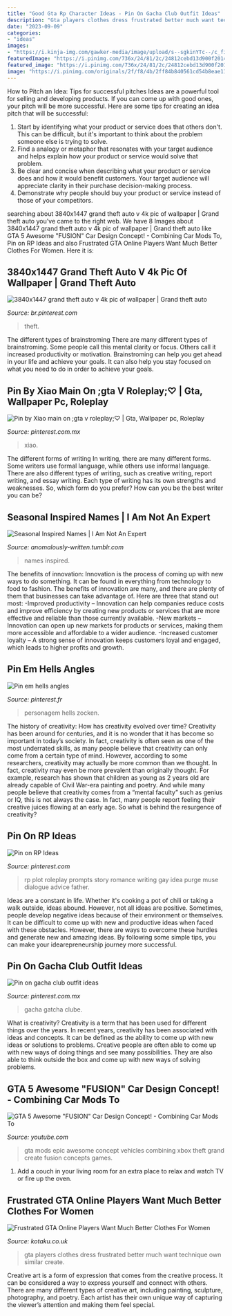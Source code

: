 ```yaml
---
title: "Good Gta Rp Character Ideas - Pin On Gacha Club Outfit Ideas"
description: "Gta players clothes dress frustrated better much want technique own similar create"
date: "2023-09-09"
categories:
- "ideas"
images:
- "https://i.kinja-img.com/gawker-media/image/upload/s--sgkinYTc--/c_fit,fl_progressive,q_80,w_636/fc1g6jgpk48aa2ndzagp.png"
featuredImage: "https://i.pinimg.com/736x/24/81/2c/24812cebd13d900f2014c8c6e7f88c52--plot-ideas-story-ideas.jpg"
featured_image: "https://i.pinimg.com/736x/24/81/2c/24812cebd13d900f2014c8c6e7f88c52--plot-ideas-story-ideas.jpg"
image: "https://i.pinimg.com/originals/2f/f8/4b/2ff84b840561cd54b8eae116159c922b.jpg"
---
```



How to Pitch an Idea: Tips for successful pitches
Ideas are a powerful tool for selling and developing products. If you can come up with good ones, your pitch will be more successful. Here are some tips for creating an idea pitch that will be successful:
1. Start by identifying what your product or service does that others don't. This can be difficult, but it's important to think about the problem someone else is trying to solve.
2. Find a analogy or metaphor that resonates with your target audience and helps explain how your product or service would solve that problem.
3. Be clear and concise when describing what your product or service does and how it would benefit customers. Your target audience will appreciate clarity in their purchase decision-making process.
4. Demonstrate why people should buy your product or service instead of those of your competitors.

	

		
searching about 3840x1447 grand theft auto v 4k pic of wallpaper | Grand theft auto you've came to the right web. We have 8 Images about 3840x1447 grand theft auto v 4k pic of wallpaper | Grand theft auto like GTA 5 Awesome &quot;FUSION&quot; Car Design Concept! - Combining Car Mods To, Pin on RP Ideas and also Frustrated GTA Online Players Want Much Better Clothes For Women. Here it is:
		
    
## 3840x1447 Grand Theft Auto V 4k Pic Of Wallpaper | Grand Theft Auto

<img loading=lazy src="https://i.pinimg.com/originals/2f/f8/4b/2ff84b840561cd54b8eae116159c922b.jpg" onerror="this.onerror=null;this.src='https://tse1.mm.bing.net/th?id=OIP.df_FNmImVj1KzZTnyfRNvgHaCy&amp;pid=15.1';" alt="3840x1447 grand theft auto v 4k pic of wallpaper | Grand theft auto">

_Source: br.pinterest.com_

>theft. 

	

The different types of brainstroming
There are many different types of brainstroming. Some people call this mental clarity or focus. Others call it increased productivity or motivation. Brainstroming can help you get ahead in your life and achieve your goals. It can also help you stay focused on what you need to do in order to achieve your goals.

    
## Pin By Xiao Main On ;gta V Roleplay;♡ | Gta, Wallpaper Pc, Roleplay

<img loading=lazy src="https://i.pinimg.com/736x/f9/52/98/f9529885059e218fc7565a4b61285100.jpg" onerror="this.onerror=null;this.src='https://tse2.mm.bing.net/th?id=OIP.DKvPjI7nzbjVITr4Mg6evAHaEK&amp;pid=15.1';" alt="Pin by Xiao main on ;gta v roleplay;♡ | Gta, Wallpaper pc, Roleplay">

_Source: pinterest.com.mx_

>xiao. 

	

The different forms of writing
In writing, there are many different forms. Some writers use formal language, while others use informal language. There are also different types of writing, such as creative writing, report writing, and essay writing. Each type of writing has its own strengths and weaknesses. So, which form do you prefer? How can you be the best writer you can be?

    
## Seasonal Inspired Names | I Am Not An Expert

<img loading=lazy src="http://66.media.tumblr.com/73000e0021a1ec5003057aabbf799133/tumblr_nb6w2vriqD1tkgjt3o2_1280.png" onerror="this.onerror=null;this.src='https://tse1.mm.bing.net/th?id=OIP.Yh5NF1-ZPeovuvrLP0HezwHaFj&amp;pid=15.1';" alt="Seasonal Inspired Names | I Am Not An Expert">

_Source: anomalously-written.tumblr.com_

>names inspired. 

	

The benefits of innovation:
Innovation is the process of coming up with new ways to do something. It can be found in everything from technology to food to fashion. The benefits of innovation are many, and there are plenty of them that businesses can take advantage of. Here are three that stand out most: 
-Improved productivity – Innovation can help companies reduce costs and improve efficiency by creating new products or services that are more effective and reliable than those currently available.
-New markets – Innovation can open up new markets for products or services, making them more accessible and affordable to a wider audience.
-Increased customer loyalty – A strong sense of innovation keeps customers loyal and engaged, which leads to higher profits and growth.

    
## Pin Em Hells Angles

<img loading=lazy src="https://i.pinimg.com/736x/6a/23/7e/6a237e454a9ddb78fdd3d50ed9e43d76.jpg" onerror="this.onerror=null;this.src='https://tse2.mm.bing.net/th?id=OIP._JRoKcBB5AffFmlfl23_zQHaHa&amp;pid=15.1';" alt="Pin em hells angles">

_Source: pinterest.fr_

>personagem hells zocken. 

	

The history of creativity: How has creativity evolved over time?
Creativity has been around for centuries, and it is no wonder that it has become so important in today’s society. In fact, creativity is often seen as one of the most underrated skills, as many people believe that creativity can only come from a certain type of mind. However, according to some researchers, creativity may actually be more common than we thought. In fact, creativity may even be more prevalent than originally thought. For example, research has shown that children as young as 2 years old are already capable of Civil War-era painting and poetry. And while many people believe that creativity comes from a “mental faculty” such as genius or IQ, this is not always the case. In fact, many people report feeling their creative juices flowing at an early age. So what is behind the resurgence of creativity?

    
## Pin On RP Ideas

<img loading=lazy src="https://i.pinimg.com/736x/24/81/2c/24812cebd13d900f2014c8c6e7f88c52--plot-ideas-story-ideas.jpg" onerror="this.onerror=null;this.src='https://tse1.mm.bing.net/th?id=OIP.6bl0SyGtsPQUW1GI2Xh35gAAAA&amp;pid=15.1';" alt="Pin on RP Ideas">

_Source: pinterest.com_

>rp plot roleplay prompts story romance writing gay idea purge muse dialogue advice father. 

	

Ideas are a constant in life. Whether it's cooking a pot of chili or taking a walk outside, ideas abound. However, not all ideas are positive. Sometimes, people develop negative ideas because of their environment or themselves. It can be difficult to come up with new and productive ideas when faced with these obstacles. However, there are ways to overcome these hurdles and generate new and amazing ideas. By following some simple tips, you can make your idearepreneurship journey more successful.

    
## Pin On Gacha Club Outfit Ideas

<img loading=lazy src="https://i.pinimg.com/736x/a9/0b/3f/a90b3f9141724ac26e6431d24f6390f2.jpg" onerror="this.onerror=null;this.src='https://tse2.mm.bing.net/th?id=OIP.Gdg4lRm66CVP7x1gJ8--6gHaJX&amp;pid=15.1';" alt="Pin on gacha club outfit ideas">

_Source: pinterest.com.mx_

>gacha gatcha clube. 

	

What is creativity?
Creativity is a term that has been used for different things over the years. In recent years, creativity has been associated with ideas and concepts. It can be defined as the ability to come up with new ideas or solutions to problems. Creative people are often able to come up with new ways of doing things and see many possibilities. They are also able to think outside the box and come up with new ways of solving problems.

    
## GTA 5 Awesome &quot;FUSION&quot; Car Design Concept! - Combining Car Mods To

<img loading=lazy src="https://i.ytimg.com/vi/Mc895hTWLas/maxresdefault.jpg" onerror="this.onerror=null;this.src='https://tse2.mm.bing.net/th?id=OIP.Iwhzn4SDLvB3q4hW95J9GgHaEK&amp;pid=15.1';" alt="GTA 5 Awesome &quot;FUSION&quot; Car Design Concept! - Combining Car Mods To">

_Source: youtube.com_

>gta mods epic awesome concept vehicles combining xbox theft grand create fusion concepts games. 

	

1. Add a couch in your living room for an extra place to relax and watch TV or fire up the oven.

    
## Frustrated GTA Online Players Want Much Better Clothes For Women

<img loading=lazy src="https://i.kinja-img.com/gawker-media/image/upload/s--sgkinYTc--/c_fit,fl_progressive,q_80,w_636/fc1g6jgpk48aa2ndzagp.png" onerror="this.onerror=null;this.src='https://tse3.mm.bing.net/th?id=OIP.83h71vfcW8P6BT-NoLO-FwHaEI&amp;pid=15.1';" alt="Frustrated GTA Online Players Want Much Better Clothes For Women">

_Source: kotaku.co.uk_

>gta players clothes dress frustrated better much want technique own similar create. 

	

Creative art is a form of expression that comes from the creative process. It can be considered a way to express yourself and connect with others. There are many different types of creative art, including painting, sculpture, photography, and poetry. Each artist has their own unique way of capturing the viewer’s attention and making them feel special.

